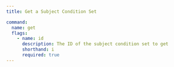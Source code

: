```yaml
---
title: Get a Subject Condition Set

command:
  name: get
  flags:
    - name: id
      description: The ID of the subject condition set to get
      shorthand: i
      required: true
---
```


